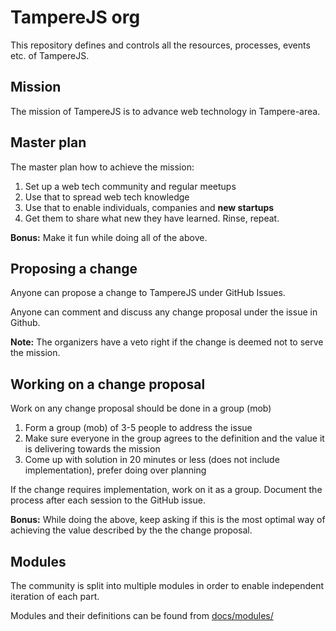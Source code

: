 # TampereJS org

This repository defines and controls all the resources, processes, events etc. of TampereJS.

## Mission

The mission of TampereJS is to advance web technology in Tampere-area.

## Master plan

The master plan how to achieve the mission:

1. Set up a web tech community and regular meetups
2. Use that to spread web tech knowledge
3. Use that to enable individuals, companies and **new startups**
4. Get them to share what new they have learned. Rinse, repeat.

**Bonus:** Make it fun while doing all of the above.

## Proposing a change

Anyone can propose a change to TampereJS under GitHub Issues.

Anyone can comment and discuss any change proposal under the issue in Github.

**Note:** The organizers have a veto right if the change is deemed not to serve the mission.

## Working on a change proposal

Work on any change proposal should be done in a group (mob)

1. Form a group (mob) of 3-5 people to address the issue
2. Make sure everyone in the group agrees to the definition and the value it is delivering towards
the mission
3. Come up with solution in 20 minutes or less (does not include implementation), prefer doing over
planning

If the change requires implementation, work on it as a group. Document the process after each
session to the GitHub issue.

**Bonus:** While doing the above, keep asking if this is the most optimal way of achieving the value described
by the the change proposal.

## Modules

The community is split into multiple modules in order to enable independent iteration of each part.

Modules and their definitions can be found from [docs/modules/](docs/modules/)
